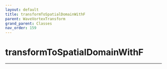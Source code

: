 ```yaml
---
layout: default
title: transformToSpatialDomainWithF
parent: WaveVortexTransform
grand_parent: Classes
nav_order: 159
---
```


#  transformToSpatialDomainWithF




---

